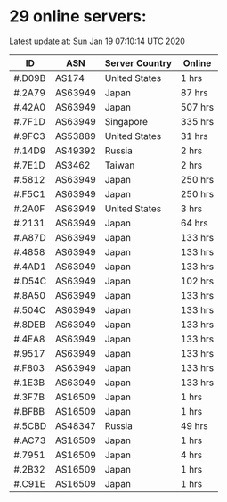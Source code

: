 # 29 online servers:

Latest update at: Sun Jan 19 07:10:14 UTC 2020

| ID | ASN | Server Country | Online |
| -- | --- | -------------- | ------ |
| #.D09B | AS174 | United States | 1 hrs |
| #.2A79 | AS63949 | Japan | 87 hrs |
| #.42A0 | AS63949 | Japan | 507 hrs |
| #.7F1D | AS63949 | Singapore | 335 hrs |
| #.9FC3 | AS53889 | United States | 31 hrs |
| #.14D9 | AS49392 | Russia | 2 hrs |
| #.7E1D | AS3462 | Taiwan | 2 hrs |
| #.5812 | AS63949 | Japan | 250 hrs |
| #.F5C1 | AS63949 | Japan | 250 hrs |
| #.2A0F | AS63949 | United States | 3 hrs |
| #.2131 | AS63949 | Japan | 64 hrs |
| #.A87D | AS63949 | Japan | 133 hrs |
| #.4858 | AS63949 | Japan | 133 hrs |
| #.4AD1 | AS63949 | Japan | 133 hrs |
| #.D54C | AS63949 | Japan | 102 hrs |
| #.8A50 | AS63949 | Japan | 133 hrs |
| #.504C | AS63949 | Japan | 133 hrs |
| #.8DEB | AS63949 | Japan | 133 hrs |
| #.4EA8 | AS63949 | Japan | 133 hrs |
| #.9517 | AS63949 | Japan | 133 hrs |
| #.F803 | AS63949 | Japan | 133 hrs |
| #.1E3B | AS63949 | Japan | 133 hrs |
| #.3F7B | AS16509 | Japan | 1 hrs |
| #.BFBB | AS16509 | Japan | 1 hrs |
| #.5CBD | AS48347 | Russia | 49 hrs |
| #.AC73 | AS16509 | Japan | 1 hrs |
| #.7951 | AS16509 | Japan | 4 hrs |
| #.2B32 | AS16509 | Japan | 1 hrs |
| #.C91E | AS16509 | Japan | 1 hrs |

